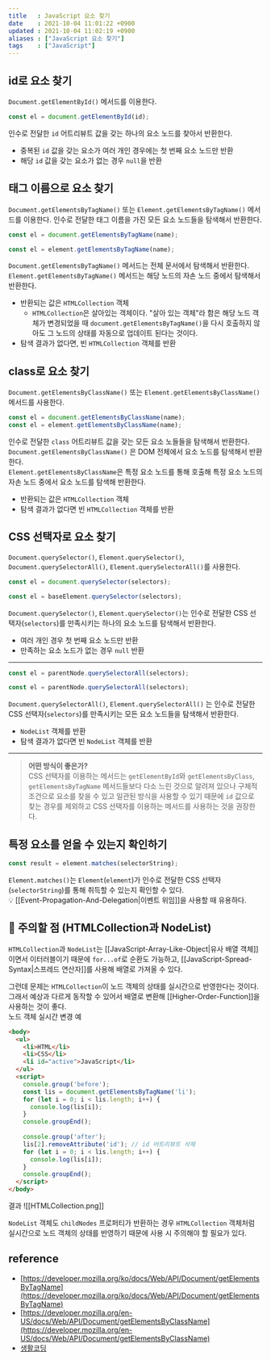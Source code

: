 ```yaml
---
title   : JavaScript 요소 찾기 
date    : 2021-10-04 11:01:22 +0900
updated : 2021-10-04 11:02:19 +0900
aliases : ["JavaScript 요소 찾기"]
tags    : ["JavaScript"]
---
```

## id로 요소 찾기
`Document.getElementById()` 메서드를 이용한다. 
```javascript
const el = document.getElementById(id);
```
인수로 전달한 `id` 어트리뷰트 값을 갖는 하나의 요소 노드를 찾아서 반환한다. 
- 중복된 `id` 값을 갖는 요소가 여러 개인 경우에는 첫 번째 요소 노드만 반환
- 해당 `id` 값을 갖는 요소가 없는 경우 `null`을 반환  

## 태그 이름으로 요소 찾기  
`Document.getElementsByTagName()`  또는 `Element.getElementsByTagName()` 메서드를 이용한다. 
인수로 전달한 태그 이름을 가진 모든 요소 노드들을 탐색해서 반환한다.   

```javascript
const el = document.getElementsByTagName(name);

const el = element.getElementsByTagName(name);
```
`Document.getElementsByTagName()` 메서드는 전체 문서에서 탐색해서 반환한다.  
`Element.getElementsByTagName()` 메서드는 해당 노드의 자손 노드 중에서 탐색해서 반환한다.  
- 반환되는 값은 `HTMLCollection` 객체 
	- `HTMLCollection`은 살아있는 객체이다. "살아 있는 객체"라 함은 해당 노드 객체가 변경되었을 때 `document.getElementsByTagName()`을 다시 호출하지 않아도 그 노드의 상태를 자동으로 업데이트 된다는 것이다.   
- 탐색 결과가 없다면, 빈 `HTMLCollection` 객체를 반환    

## class로 요소 찾기 
`Document.getElementsByClassName()` 또는 `Element.getElementsByClassName()` 메서드를 사용한다.  
```javascript
const el = document.getElementsByClassName(name);
const el = element.getElementsByClassName(name);
```
인수로 전달한 `class` 어트리뷰트 값을 갖는 모든 요소 노들들을 탐색해서 반환한다.  
`Document.getElementsByClassName()` 은 DOM 전체에서 요소 노드를 탐색해서 반환한다.  
`Element.getElementsByClassName`은 특정 요소 노드를 통해 호출해 특정 요소 노드의 자손 노드 중에서 요소 노드를 탐색해 반환한다.  
- 반환되는 값은 `HTMLCollection` 객체
- 탐색 결과가 없다면 빈 `HTMLCollection` 객체를 반환

## CSS 선택자로 요소 찾기
`Document.querySelector()`,  `Element.querySelector()`,  `Document.querySelectorAll()`, `Element.querySelectorAll()`를 사용한다.
```javascript
const el = document.querySelector(selectors);

const el = baseElement.querySelector(selectors);
```
`Document.querySelector()`,  `Element.querySelector()`는 인수로 전달한 CSS 선택자(`selectors`)를 만족시키는 하나의 요소 노드를 탐색해서 반환한다.  
- 여러 개인 경우 첫 번째 요소 노드만 반환
- 만족하는 요소 노드가 없는 경우 `null` 반환    
---
```javascript
const el = parentNode.querySelectorAll(selectors);

const el = parentNode.querySelectorAll(selectors);
```
`Document.querySelectorAll()`, `Element.querySelectorAll()` 는 인수로 전달한 CSS 선택자(`selectors`)를 만족시키는 모든 요소 노드들을 탐색해서 반환한다. 
- `NodeList` 객체를 반환
- 탐색 결과가 없다면 빈 `NodeList` 객체를 반환 

---
> **어떤 방식이 좋은가?**   
> CSS 선택자를 이용하는 메서드는 `getElementById`와 `getElementsByClass`, `getElementsByTagName` 메서드들보다 다소 느린 것으로 알려져 있으나 구체적 조건으로 요소를 찾을 수 있고 일관된 방식을 사용할 수 있기 때문에 `id` 값으로 찾는 경우를 제외하고 CSS 선택자를 이용하는 메서드를 사용하는 것을 권장한다.  


## 특정 요소를 얻을 수 있는지 확인하기
```javascript
const result = element.matches(selectorString);
```
`Element.matches()`는 `Element`(`element`)가 인수로 전달한 CSS 선택자(`selectorString`)를 통해 취득할 수 있는지 확인할 수 있다.  
💡 [[Event-Propagation-And-Delegation|이벤트 위임]]을 사용할 때 유용하다.  

## 🚨 주의할 점 (HTMLCollection과 NodeList)
`HTMLCollection`과 `NodeList`는 [[JavaScript-Array-Like-Object|유사 배열 객체]]이면서 이터러블이기 때문에 `for...of`로 순환도 가능하고, [[JavaScript-Spread-Syntax|스프레드 연산자]]를 사용해 배열로 가져올 수 있다.  

그런데 문제는 `HTMLCollection`이 노드 객체의 상태를 실시간으로 반영한다는 것이다.  그래서 예상과 다르게 동작할 수 있어서 배열로 변환해 [[Higher-Order-Function]]을 사용하는 것이 좋다.  
노드 객체 실시간 변경 예 
```html
<body>
  <ul>
    <li>HTML</li>
	<li>CSS</li>
	<li id="active">JavaScript</li>
  </ul>
  <script>
    console.group('before');
    const lis = document.getElementsByTagName('li');
	for (let i = 0; i < lis.length; i++) {
	  console.log(lis[i]);
	}
	console.groupEnd();
	
	console.group('after');
	lis[2].removeAttribute('id'); // id 어트리뷰트 삭제 
	for (let i = 0; i < lis.length; i++) {
	  console.log(lis[i]);
	}
	console.groupEnd();
  </script>  
</body>
```
결과 
![[HTMLCollection.png]]

`NodeList` 객체도 `childNodes` 프로퍼티가 반환하는 경우 `HTMLCollection` 객체처럼 실시간으로 노드 객체의 상태를 반영하기 때문에 사용 시 주의해야 할 필요가 있다.  

## reference
- [https://developer.mozilla.org/ko/docs/Web/API/Document/getElementsByTagName](https://developer.mozilla.org/ko/docs/Web/API/Document/getElementsByTagName)
- [https://developer.mozilla.org/en-US/docs/Web/API/Document/getElementsByClassName](https://developer.mozilla.org/en-US/docs/Web/API/Document/getElementsByClassName)
- [생활코딩](https://opentutorials.org/course/1375/6666)
